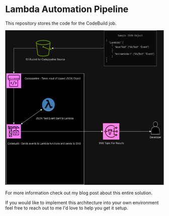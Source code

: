# Lambda Automation Pipeline
This repository stores the code for the CodeBuild job.

![Architecture Diagram](archDiagram.png)

For more information check out my blog post about this entire solution. 

If you would like to implement this architecture into your own environment feel free to reach out to me I'd love to help you get it setup.
